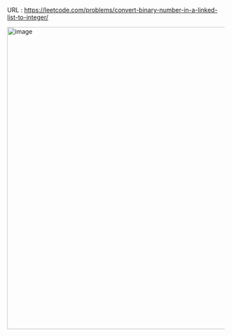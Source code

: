 URL : https://leetcode.com/problems/convert-binary-number-in-a-linked-list-to-integer/

<img width="701" alt="image" src="https://user-images.githubusercontent.com/85753752/152294172-0c9f89f5-eb7e-4346-a4d9-1a75ca36870c.png">
